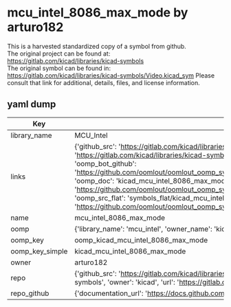 # mcu_intel_8086_max_mode by arturo182  
This is a harvested standardized copy of a symbol from github.  
The original project can be found at:  
https://gitlab.com/kicad/libraries/kicad-symbols  
The original symbol can be found in:
https://gitlab.com/kicad/libraries/kicad-symbols/Video.kicad_sym
Please consult that link for additional, details, files, and license information.  
## yaml dump  
| Key | Value |  
| --- | --- |  
| library_name | MCU_Intel |  
| links | {'github_src': 'https://gitlab.com/kicad/libraries/kicad-symbols/Video.kicad_sym', 'github_src_repo': 'https://gitlab.com/kicad/libraries/kicad-symbols', 'oomp_bot': 'kicad_mcu_intel_8086_max_mode/working', 'oomp_bot_github': 'https://github.com/oomlout/oomlout_oomp_symbol_bot/tree/main/kicad_mcu_intel_8086_max_mode/working', 'oomp_doc': 'kicad_mcu_intel_8086_max_mode/working', 'oomp_doc_github': 'https://github.com/oomlout/oomlout_oomp_symbol_doc/tree/main/kicad_mcu_intel_8086_max_mode/working', 'oomp_src_flat': 'symbols_flat/kicad_mcu_intel_8086_max_mode/working', 'oomp_src_flat_github': 'https://github.com/oomlout/oomlout_oomp_symbol_src/tree/main/kicad_mcu_intel_8086_max_mode/working'} |  
| name | mcu_intel_8086_max_mode |  
| oomp | {'library_name': 'mcu_intel', 'owner_name': 'kicad', 'symbol_name': 'mcu_intel_8086_max_mode'} |  
| oomp_key | oomp_kicad_mcu_intel_8086_max_mode |  
| oomp_key_simple | kicad_mcu_intel_8086_max_mode |  
| owner | arturo182 |  
| repo | {'github_src': 'https://gitlab.com/kicad/libraries/kicad-symbols/Video.kicad_sym', 'name': 'libraries/kicad-symbols', 'owner': 'kicad', 'url': 'https://gitlab.com/kicad/libraries/kicad-symbols'} |  
| repo_github | {'documentation_url': 'https://docs.github.com/rest/repos/repos#get-a-repository', 'message': 'Not Found'} |  

